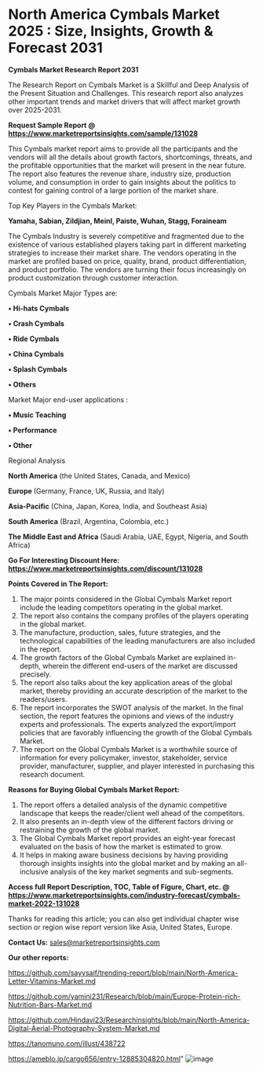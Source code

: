 # North America Cymbals Market 2025 : Size, Insights, Growth & Forecast 2031

<strong>Cymbals Market Research Report 2031</strong>

The Research Report on Cymbals Market is a Skillful and Deep Analysis of the Present Situation and Challenges. This research report also analyzes other important trends and market drivers that will affect market growth over 2025-2031.

<strong>Request Sample Report @ <a href=https://www.marketreportsinsights.com/sample/131028>https://www.marketreportsinsights.com/sample/131028</a></strong>

This Cymbals market report aims to provide all the participants and the vendors will all the details about growth factors, shortcomings, threats, and the profitable opportunities that the market will present in the near future. The report also features the revenue share, industry size, production volume, and consumption in order to gain insights about the politics to contest for gaining control of a large portion of the market share.

Top Key Players in the Cymbals Market:

<strong>Yamaha, Sabian, Zildjian, Meinl, Paiste, Wuhan, Stagg, Foraineam</strong>

The Cymbals Industry is severely competitive and fragmented due to the existence of various established players taking part in different marketing strategies to increase their market share. The vendors operating in the market are profiled based on price, quality, brand, product differentiation, and product portfolio. The vendors are turning their focus increasingly on product customization through customer interaction.

Cymbals Market Major Types are:

<strong>• Hi-hats Cymbals

• Crash Cymbals

• Ride Cymbals

• China Cymbals

• Splash Cymbals

• Others</strong>

Market Major end-user applications :

<strong>• Music Teaching

• Performance

• Other</strong>

Regional Analysis

</u><strong><b>North America</b></strong> (the United States, Canada, and Mexico)

<strong><b>Europe </b></strong>(Germany, France, UK, Russia, and Italy)

<strong><b>Asia-Pacific</b></strong> (China, Japan, Korea, India, and Southeast Asia)

<strong><b>South America</b></strong> (Brazil, Argentina, Colombia, etc.)

<strong><b>The Middle East and Africa</b></strong> (Saudi Arabia, UAE, Egypt, Nigeria, and South Africa)

<strong>Go For Interesting Discount Here: <a href=https://www.marketreportsinsights.com/discount/131028>https://www.marketreportsinsights.com/discount/131028</a></strong>

<strong>Points Covered in The Report:</strong>
<ol>
  <li>The major points considered in the Global Cymbals Market report include the leading competitors operating in the global market.</li>
  <li>The report also contains the company profiles of the players operating in the global market.</li>
  <li>The manufacture, production, sales, future strategies, and the technological capabilities of the leading manufacturers are also included in the report.</li>
  <li>The growth factors of the Global Cymbals Market are explained in-depth, wherein the different end-users of the market are discussed precisely.</li>
  <li>The report also talks about the key application areas of the global market, thereby providing an accurate description of the market to the readers/users.</li>
  <li>The report incorporates the SWOT analysis of the market. In the final section, the report features the opinions and views of the industry experts and professionals. The experts analyzed the export/import policies that are favorably influencing the growth of the Global Cymbals Market.</li>
  <li>The report on the Global Cymbals Market is a worthwhile source of information for every policymaker, investor, stakeholder, service provider, manufacturer, supplier, and player interested in purchasing this research document.</li>
</ol>
<strong>Reasons for Buying Global Cymbals Market Report:</strong>

<ol>
  <li>The report offers a detailed analysis of the dynamic competitive landscape that keeps the reader/client well ahead of the competitors.</li>
  <li>It also presents an in-depth view of the different factors driving or restraining the growth of the global market.</li>
  <li>The Global Cymbals Market report provides an eight-year forecast evaluated on the basis of how the market is estimated to grow.</li>
  <li>It helps in making aware business decisions by having providing thorough insights insights into the global market and by making an all-inclusive analysis of the key market segments and sub-segments.</li>
</ol>
<strong>Access full Report Description, TOC, Table of Figure, Chart, etc. @ <a href=https://www.marketreportsinsights.com/industry-forecast/cymbals-market-2022-131028>https://www.marketreportsinsights.com/industry-forecast/cymbals-market-2022-131028</a></strong>


Thanks for reading this article; you can also get individual chapter wise section or region wise report version like Asia, United States, Europe.

<strong>Contact Us:</strong>
sales@marketreportsinsights.com

<strong>Our other reports:</strong>

<a href=https://github.com/sayysaif/trending-report/blob/main/North-America-Letter-Vitamins-Market.md>https://github.com/sayysaif/trending-report/blob/main/North-America-Letter-Vitamins-Market.md</a>

<a href=https://github.com/yamini231/Research/blob/main/Europe-Protein-rich-Nutrition-Bars-Market.md>https://github.com/yamini231/Research/blob/main/Europe-Protein-rich-Nutrition-Bars-Market.md</a>

<a href=https://github.com/Hindavi23/Researchinsights/blob/main/North-America-Digital-Aerial-Photography-System-Market.md>https://github.com/Hindavi23/Researchinsights/blob/main/North-America-Digital-Aerial-Photography-System-Market.md</a>

<a href=https://tanomuno.com/illust/438722>https://tanomuno.com/illust/438722</a>

<a href=https://ameblo.jp/cargo656/entry-12885304820.html>https://ameblo.jp/cargo656/entry-12885304820.html</a>"
![image](https://github.com/user-attachments/assets/ad2e8265-3b81-4e24-ae89-7cdce23bb2f0)
